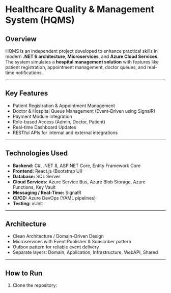 # Healthcare Quality & Management System (HQMS)

## Overview
HQMS is an independent project developed to enhance practical skills in modern **.NET 6 architecture**, **Microservices**, and **Azure Cloud Services**.  
The system simulates a **hospital management solution** with features like patient registration, appointment management, doctor queues, and real-time notifications.

---

## Key Features
- Patient Registration & Appointment Management
- Doctor & Hospital Queue Management (Event-Driven using SignalR)
- Payment Module Integration
- Role-based Access (Admin, Doctor, Patient)
- Real-time Dashboard Updates
- RESTful APIs for internal and external integrations

---

## Technologies Used
- **Backend:** C#, .NET 8, ASP.NET Core, Entity Framework Core
- **Frontend:** React.js (Bootstrap UI)
- **Database:** SQL Server
- **Cloud Services:** Azure Service Bus, Azure Blob Storage, Azure Functions, Key Vault
- **Messaging / Real-Time:** SignalR
- **CI/CD:** Azure DevOps (YAML pipelines)
- **Testing:** xUnit

---

## Architecture
- Clean Architecture / Domain-Driven Design
- Microservices with Event Publisher & Subscriber pattern
- Outbox pattern for reliable event delivery
- Separate layers: Domain, Application, Infrastructure, WebAPI, Shared

---

## How to Run
1. Clone the repository:

